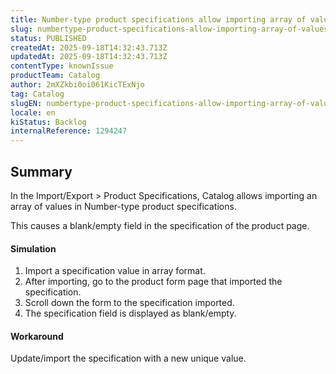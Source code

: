 ```yaml
---
title: Number-type product specifications allow importing array of values
slug: numbertype-product-specifications-allow-importing-array-of-values
status: PUBLISHED
createdAt: 2025-09-18T14:32:43.713Z
updatedAt: 2025-09-18T14:32:43.713Z
contentType: knownIssue
productTeam: Catalog
author: 2mXZkbi0oi061KicTExNjo
tag: Catalog
slugEN: numbertype-product-specifications-allow-importing-array-of-values
locale: en
kiStatus: Backlog
internalReference: 1294247
---
```


## Summary


In the Import/Export > Product Specifications, Catalog allows importing an array of values in Number-type product specifications.

This causes a blank/empty field in the specification of the product page.


#### Simulation


1. Import a specification value in array format.
2. After importing, go to the product form page that imported the specification.
3. Scroll down the form to the specification imported.
4. The specification field is displayed as blank/empty.


#### Workaround


Update/import the specification with a new unique value.



